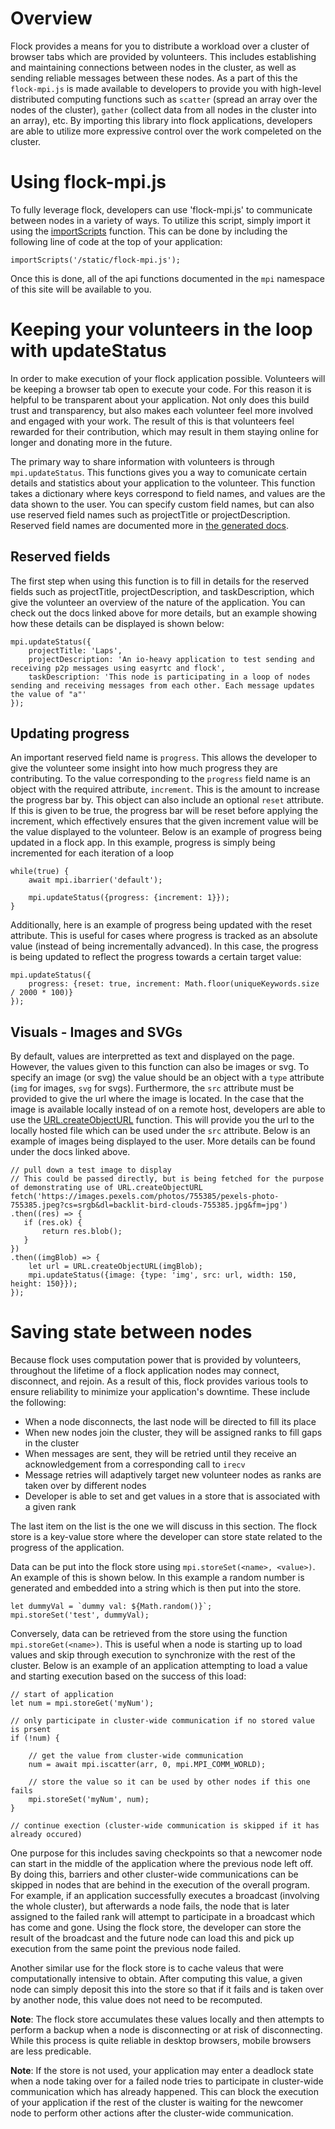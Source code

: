 # Overview

Flock provides a means for you to distribute a workload over a cluster of 
browser tabs which are provided by volunteers. This includes establishing and 
maintaining connections between nodes in the cluster, as well as sending 
reliable messages between these nodes. As a part of this the `flock-mpi.js` is
made available to developers to provide you with high-level distributed computing
functions such as `scatter` (spread an array over the nodes of the cluster),
`gather` (collect data from all nodes in the cluster into an array), etc. 
By importing this library into flock applications, developers are able to
utilize more expressive control over the work compeleted on the cluster.

# Using flock-mpi.js

To fully leverage flock, developers can use 'flock-mpi.js' to communicate
between nodes in a variety of ways. To utilize this script, simply import it 
using the [importScripts](https://developer.mozilla.org/en-US/docs/Web/API/WorkerGlobalScope/importScripts) function.
This can be done by including the following line of code at the top of your application:
```
importScripts('/static/flock-mpi.js');
```
Once this is done, all of the api functions documented in the `mpi` namespace of
this site will be available to you.

# Keeping your volunteers in the loop with updateStatus

In order to make execution of your flock application possible. Volunteers will 
be keeping a browser tab open to execute your code. For this reason it is 
helpful to be transparent about your application. Not only does this build trust
and transparency, but also makes each volunteer feel more involved and engaged 
with your work. The result of this is that volunteers feel rewarded for their 
contribution, which may result in them staying online for longer and donating 
more in the future.

The primary way to share information with volunteers is through `mpi.updateStatus`.
This functions gives you a way to comunicate certain details and statistics about 
your application to the volunteer. This function takes a dictionary where keys 
correspond to field names, and values are the data shown to the user. You can
specify custom field names, but can also use reserved field names such as 
projectTitle or projectDescription. Reserved field names are documented more in 
[the generated docs](https://zacharysang.com/flock/mpi.html#.updateStatus).


## Reserved fields

The first step when using this function is to
fill in details for the reserved fields such as projectTitle, 
projectDescription, and taskDescription, which give the volunteer an overview of
the nature of the application. You can check out the docs linked above for more
details, but an example showing how these details can be displayed is shown below:

```
mpi.updateStatus({
    projectTitle: 'Laps',
    projectDescription: 'An io-heavy application to test sending and receiving p2p messages using easyrtc and flock',
    taskDescription: 'This node is participating in a loop of nodes sending and receiving messages from each other. Each message updates the value of "a"'
});
```


## Updating progress
An important reserved field name is `progress`. This allows the developer to 
give the volunteer some insight into how much progress they are contributing.
To the value corresponding to the `progress` field name is an object with the 
required attribute, `increment`. This is the amount to increase the progress bar by.
This object can also include an optional `reset` attribute. If this is given to be true,
the progress bar will be reset before applying the increment, which effectively
ensures that the given increment value will be the value displayed to the 
volunteer. Below is an example of progress being updated in a flock app. In this
example, progress is simply being incremented for each iteration of a loop

```
while(true) {
    await mpi.ibarrier('default');
    
    mpi.updateStatus({progress: {increment: 1}});
}
```

Additionally, here is an example of progress being updated with the reset attribute.
This is useful for cases where progress is tracked as an absolute value (instead
of being incrementally advanced). In this case, the progress is being updated 
to reflect the progress towards a certain target value:

```
mpi.updateStatus({
    progress: {reset: true, increment: Math.floor(uniqueKeywords.size / 2000 * 100)}
});
```


## Visuals - Images and SVGs

By default, values are interpretted as text and displayed on the page.
However, the values given to this function can also be images or svg. To specify an 
image (or svg) the value should be an object with a `type` attribute 
(`img` for images, `svg` for svgs). Furthermore, the `src` attribute must be 
provided to give the url where the image is located. In the case that the image 
is available locally instead of on a remote host, developers are able to use
the [URL.createObjectURL](https://developer.mozilla.org/en/docs/Web/API/URL/createObjectURL) 
function. This will provide you the url to the locally hosted file which can be used
under the `src` attribute. Below is an example of images being displayed to the user.
More details can be found under the docs linked above.

```
// pull down a test image to display
// This could be passed directly, but is being fetched for the purpose of demonstrating use of URL.createObjectURL
fetch('https://images.pexels.com/photos/755385/pexels-photo-755385.jpeg?cs=srgb&dl=backlit-bird-clouds-755385.jpg&fm=jpg')
.then((res) => {
   if (res.ok) {
       return res.blob();
   } 
})
.then((imgBlob) => {
    let url = URL.createObjectURL(imgBlob);
    mpi.updateStatus({image: {type: 'img', src: url, width: 150, height: 150}});
});
```


# Saving state between nodes

Because flock uses computation power that is provided by volunteers, throughout 
the lifetime of a flock application nodes may connect, disconnect, and rejoin.
As a result of this, flock provides various tools to ensure reliability to 
minimize your application's downtime. These include the following:
* When a node disconnects, the last node will be directed to fill its place
* When new nodes join the cluster, they will be assigned ranks to fill gaps in the cluster
* When messages are sent, they will be retried until they receive an acknowledgement from a corresponding call to `irecv`
* Message retries will adaptively target new volunteer nodes as ranks are taken over by different nodes
* Developer is able to set and get values in a store that is associated with a given rank

The last item on the list is the one we will discuss in this section. The flock 
store is a key-value store where the developer can store state related to the 
progress of the application.

Data can be put into the flock store using `mpi.storeSet(<name>, <value>)`. An
example of this is shown below. In this example a random number is generated and
embedded into a string which is then put into the store.

```
let dummyVal = `dummy val: ${Math.random()}`;
mpi.storeSet('test', dummyVal);
```

Conversely, data can be retrieved from the store using the function 
`mpi.storeGet(<name>)`. This is useful when a node is starting up to load values
and skip through execution to synchronize with the rest of the cluster.
Below is an example of an application attempting to load a value and starting 
execution based on the success of this load:

```
// start of application
let num = mpi.storeGet('myNum');

// only participate in cluster-wide communication if no stored value is prsent
if (!num) {

    // get the value from cluster-wide communication
    num = await mpi.iscatter(arr, 0, mpi.MPI_COMM_WORLD);
    
    // store the value so it can be used by other nodes if this one fails
    mpi.storeSet('myNum', num);
}

// continue exection (cluster-wide communication is skipped if it has already occured)
```

One purpose for this includes saving checkpoints so that a 
newcomer node can start in the middle of the application where the previous node left off.
By doing this, barriers and other cluster-wide communications can be skipped in nodes
that are behind in the execution of the overall program. For example, if an application 
successfully executes a broadcast (involving the whole cluster), but afterwards a node fails,
the node that is later assigned to the failed rank will attempt to participate in a broadcast 
which has come and gone. Using the flock store, the developer can store the result of 
the broadcast and the future node can load this and pick up execution from the 
same point the previous node failed.

Another similar use for the flock store is to cache valeus that were 
computationally intensive to obtain. After computing this value, a given node 
can simply deposit this into the store so that if it fails and is taken over
by another node, this value does not need to be recomputed.

**Note**: The flock store accumulates these values locally and then attempts to perform a
backup when a node is disconnecting or at risk of disconnecting. While this 
process is quite reliable in desktop browsers, mobile browsers are less predicable.

**Note**: If the store is not used, your application may enter a deadlock state when
a node taking over for a failed node tries to participate in cluster-wide communication
which has already happened. This can block the execution of your application if 
the rest of the cluster is waiting for the newcomer node to perform other actions
after the cluster-wide communication.